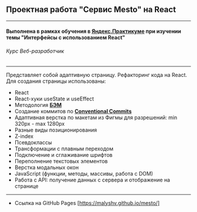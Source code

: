 ## Проектная работа "Сервис Mesto" на React
------

#### Выполнена в рамках обучения в [**Яндекс.Практикуме**](https://praktikum.yandex.ru/ "Яндекс.Практикум") при изучении темы "Интерфейсы с использованием React"
###### Курс Веб-разработчик
------

Представляет собой адаптивную страницу. Рефакторинг кода на React. Для создания страницы использованы:

* React
* React-хуки useState и useEffect
* Методология [**БЭМ**](https://ru.bem.info/)
* Cоздание коммитов по [**Conventional Commits**](https://www.conventionalcommits.org/ru/v1.0.0-beta.4/)
* Адаптивная верстка по макетам из Фигмы для разрешений: min 320px - max 1280px
* Разные виды позиционирования
* Z-index
* Псевдоклассы
* Трансформации с плавным переходом
* Подключение и сглаживание шрифтов
* Переполнение текстовых элементов
* Верстка модальных окон
* JavaScript (функции, методы, массивы, работа с DOM)
* Работа с API: получение данных с сервера и отображение на странице

-----

* Ссылка на GitHub Pages [https://malyshv.github.io/mesto/]


